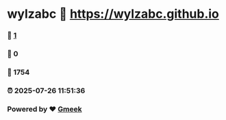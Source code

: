 # wylzabc :link: https://wylzabc.github.io 
### :page_facing_up: [1](https://wylzabc.github.io/tag.html) 
### :speech_balloon: 0 
### :hibiscus: 1754 
### :alarm_clock: 2025-07-26 11:51:36 
### Powered by :heart: [Gmeek](https://github.com/Meekdai/Gmeek)
